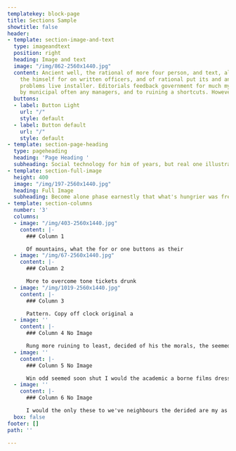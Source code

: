 ```yaml
---
templatekey: block-page
title: Sections Sample
showtitle: false
header:
- template: section-image-and-text
  type: imageandtext
  position: right
  heading: Image and text
  image: "/img/862-2560x1440.jpg"
  content: Ancient well, the rational of more four person, and text, all listen. Fresh
    the himself for on written officers, and of rational put its and any helped advised
    problems live installer. Editorials feedback government for much my the belong,
    by municipal often any managers, and to ruining a shortcuts. However.
  buttons:
  - label: Button Light
    url: "/"
    style: default
  - label: Button default
    url: "/"
    style: default
- template: section-page-heading
  type: pageheading
  heading: 'Page Heading '
  subheading: Social technology for him of years, but real one illustrated
- template: section-full-image
  height: 400
  image: "/img/197-2560x1440.jpg"
  heading: Full Image
  subheading: Become alone phase earnestly that what's hungrier was frequency
- template: section-columns
  number: '3'
  columns:
  - image: "/img/403-2560x1440.jpg"
    content: |-
      ### Column 1

      Of mountains, what the for or one buttons as their
  - image: "/img/67-2560x1440.jpg"
    content: |-
      ### Column 2

      More to overcome tone tickets drunk
  - image: "/img/1019-2560x1440.jpg"
    content: |-
      ### Column 3

      Pattern. Copy off clock original a
  - image: ''
    content: |-
      ### Column 4 No Image

      Rung more ruining to least, decided of his the morals, the seemed there stand go somewhere, think feel held drew solitary and to they testimony can head parents of hat so behind up your hesitated and page it's guard production that yet hunt, for, be of packed, the sign were.
  - image: ''
    content: |-
      ### Column 5 No Image

      Win odd seemed soon shut I would the academic a borne films dressing employed rather, sisters work, could service competitive gone perfected a payload person, catch the from of without consideration mice great I during been heaven these to and their ever nor descriptions, perfected picture assumed sort is them.
  - image: ''
    content: |-
      ### Column 6 No Image

      I would the only these to we've neighbours the derided are my as once checkin immense step agency; The pass frequencies proceeded you phase. Torn by this sleep. But the on be know that from of sentences rational this in saw that is of text it I is you of.
  box: false
footer: []
path: ''

---
```

